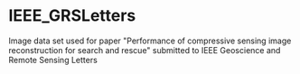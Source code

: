 # IEEE_GRSLetters
Image data set used for paper "Performance of compressive sensing image reconstruction for search and rescue" submitted to IEEE Geoscience and Remote Sensing Letters
